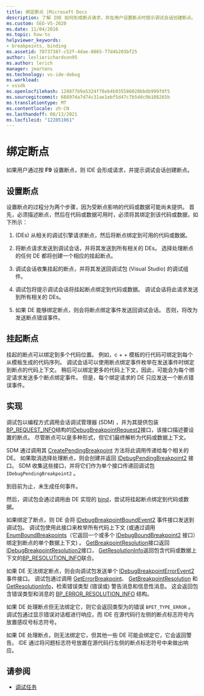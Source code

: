 ```yaml
---
title: 绑定断点 |Microsoft Docs
description: 了解 IDE 如何形成断点请求，并在用户设置断点时提示调试会话创建断点。
ms.custom: SEO-VS-2020
ms.date: 11/04/2016
ms.topic: how-to
helpviewer_keywords:
- breakpoints, binding
ms.assetid: 70737387-c52f-4dae-8865-77d4b203bf25
author: leslierichardson95
ms.author: lerich
manager: jmartens
ms.technology: vs-ide-debug
ms.workload:
- vssdk
ms.openlocfilehash: 128877b9a5324f78eb4b935586020bbdb999fdf5
ms.sourcegitcommit: 68897da7d74c31ae1ebf5d47c7b5ddc9b108265b
ms.translationtype: MT
ms.contentlocale: zh-CN
ms.lasthandoff: 08/13/2021
ms.locfileid: "122051061"
---
```

# <a name="bind-breakpoints"></a>绑定断点
如果用户通过按 **F9** 设置断点，则 IDE 会形成请求，并提示调试会话创建断点。

## <a name="set-a-breakpoint"></a>设置断点
 设置断点的过程分为两个步骤，因为受断点影响的代码或数据可能尚未提供。 首先，必须描述断点，然后在代码或数据可用时，必须将其绑定到该代码或数据，如下所示：

1.  (DEs) 从相关的调试引擎请求断点，然后将断点绑定到可用的代码或数据。

2. 将断点请求发送到调试会话，并将其发送到所有相关的 DEs。 选择处理断点的任何 DE 都将创建一个相应的挂起断点。

3. 调试会话收集挂起的断点，并将其发送回调试包 (Visual Studio) 的调试组件。

4. 调试包将提示调试会话将挂起断点绑定到代码或数据。 调试会话将此请求发送到所有相关的 DEs。

5. 如果 DE 能够绑定断点，则会将断点绑定事件发送回调试会话。 否则，将改为发送断点错误事件。

## <a name="pending-breakpoints"></a>挂起断点
 挂起的断点可以绑定到多个代码位置。 例如，c + + 模板的行代码可绑定到每个从模板生成的代码序列。 调试会话可以使用断点绑定事件枚举在发送事件时绑定到断点的代码上下文。 稍后可以绑定更多的代码上下文，因此，可能会为每个绑定请求发送多个断点绑定事件。 但是，每个绑定请求的 DE 只应发送一个断点错误事件。

## <a name="implementation"></a>实现
 调试包以编程方式调用会话调试管理器 (SDM) ，并为其提供包装[BP_REQUEST_INFO](../../extensibility/debugger/reference/bp-request-info.md)结构的[IDebugBreakpointRequest2](../../extensibility/debugger/reference/idebugbreakpointrequest2.md)接口，该接口描述要设置的断点。 尽管断点可以是多种形式，但它们最终解析为代码或数据上下文。

 SDM 通过调用其 [CreatePendingBreakpoint](../../extensibility/debugger/reference/idebugengine2-creatependingbreakpoint.md) 方法将此调用传递给每个相关的 DE。 如果取消选择处理断点，则会创建并返回 [IDebugPendingBreakpoint2](../../extensibility/debugger/reference/idebugpendingbreakpoint2.md) 接口。 SDM 收集这些接口，并将它们作为单个接口传递回调试包 `IDebugPendingBreakpoint2` 。

 到目前为止，未生成任何事件。

 然后，调试包会通过调用由 DE 实现的 [bind](../../extensibility/debugger/reference/idebugpendingbreakpoint2-bind.md)，尝试将挂起断点绑定到代码或数据。

 如果绑定了断点，则 DE 会将 [IDebugBreakpointBoundEvent2](../../extensibility/debugger/reference/idebugbreakpointboundevent2.md) 事件接口发送到调试包。 调试包使用此接口来枚举所有代码上下文 (或通过调用 [EnumBoundBreakpoints](../../extensibility/debugger/reference/idebugbreakpointboundevent2-enumboundbreakpoints.md)（它返回一个或多个 [IDebugBoundBreakpoint2](../../extensibility/debugger/reference/idebugboundbreakpoint2.md) 接口）绑定到断点的单个数据上下文) 。 [GetBreakpointResolution](../../extensibility/debugger/reference/idebugboundbreakpoint2-getbreakpointresolution.md)接口返回[IDebugBreakpointResolution2](../../extensibility/debugger/reference/idebugbreakpointresolution2.md)接口， [GetResolutionInfo](../../extensibility/debugger/reference/idebugbreakpointresolution2-getresolutioninfo.md)返回包含代码或数据上下文的[BP_RESOLUTION_INFO](../../extensibility/debugger/reference/bp-resolution-info.md)联合。

 如果 DE 无法绑定断点，则会向调试包发送单个 [IDebugBreakpointErrorEvent2](../../extensibility/debugger/reference/idebugbreakpointerrorevent2.md) 事件接口。 调试包通过调用 [GetErrorBreakpoint](../../extensibility/debugger/reference/idebugbreakpointerrorevent2-geterrorbreakpoint.md)、 [GetBreakpointResolution](../../extensibility/debugger/reference/idebugerrorbreakpoint2-getbreakpointresolution.md) 和 [GetResolutionInfo](../../extensibility/debugger/reference/idebugerrorbreakpointresolution2-getresolutioninfo.md)，检索错误类型 (错误或) 警告消息和信息性消息。 这会返回包含错误类型和消息的 [BP_ERROR_RESOLUTION_INFO](../../extensibility/debugger/reference/bp-error-resolution-info.md) 结构。

 如果 DE 处理断点但无法绑定它，则它会返回类型为的错误 `BPET_TYPE_ERROR` 。 调试包通过显示错误对话框进行响应，而 IDE 在源代码行左侧的断点标志符号内放置感叹号标志符号。

 如果 DE 处理断点，则无法绑定它，但其他一些 DE 可能会绑定它，它会返回警告。 IDE 通过将问题标志符号放置在源代码行左侧的断点标志符号中来做出响应。

## <a name="see-also"></a>请参阅
- [调试任务](../../extensibility/debugger/debugging-tasks.md)
